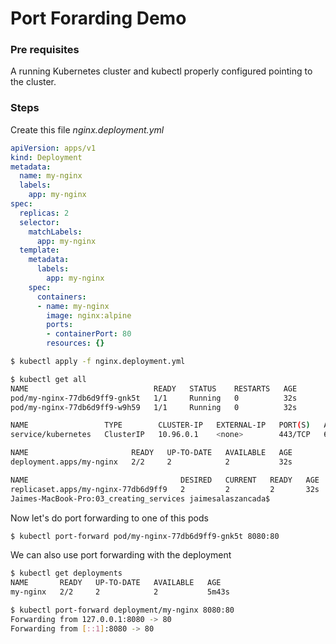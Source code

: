 # Port Forarding Demo

### Pre requisites

A running Kubernetes cluster and kubectl properly configured pointing to the cluster.

### Steps

Create this file _nginx.deployment.yml_

```yml
apiVersion: apps/v1
kind: Deployment
metadata:
  name: my-nginx
  labels:
    app: my-nginx
spec:
  replicas: 2
  selector:
    matchLabels:
      app: my-nginx
  template:
    metadata:
      labels:
        app: my-nginx
    spec:
      containers:
      - name: my-nginx
        image: nginx:alpine
        ports:
        - containerPort: 80
        resources: {}

```

```bash
$ kubectl apply -f nginx.deployment.yml
```

```bash
$ kubectl get all
NAME                            READY   STATUS    RESTARTS   AGE
pod/my-nginx-77db6d9ff9-gnk5t   1/1     Running   0          32s
pod/my-nginx-77db6d9ff9-w9h59   1/1     Running   0          32s

NAME                 TYPE        CLUSTER-IP   EXTERNAL-IP   PORT(S)   AGE
service/kubernetes   ClusterIP   10.96.0.1    <none>        443/TCP   63d

NAME                       READY   UP-TO-DATE   AVAILABLE   AGE
deployment.apps/my-nginx   2/2     2            2           32s

NAME                                  DESIRED   CURRENT   READY   AGE
replicaset.apps/my-nginx-77db6d9ff9   2         2         2       32s
Jaimes-MacBook-Pro:03_creating_services jaimesalaszancada$ 
```

Now let's do port forwarding to one of this pods

```bash
$ kubectl port-forward pod/my-nginx-77db6d9ff9-gnk5t 8080:80
```

We can also use port forwarding with the deployment

```bash
$ kubectl get deployments
NAME       READY   UP-TO-DATE   AVAILABLE   AGE
my-nginx   2/2     2            2           5m43s
```

```bash
$ kubectl port-forward deployment/my-nginx 8080:80
Forwarding from 127.0.0.1:8080 -> 80
Forwarding from [::1]:8080 -> 80
```

